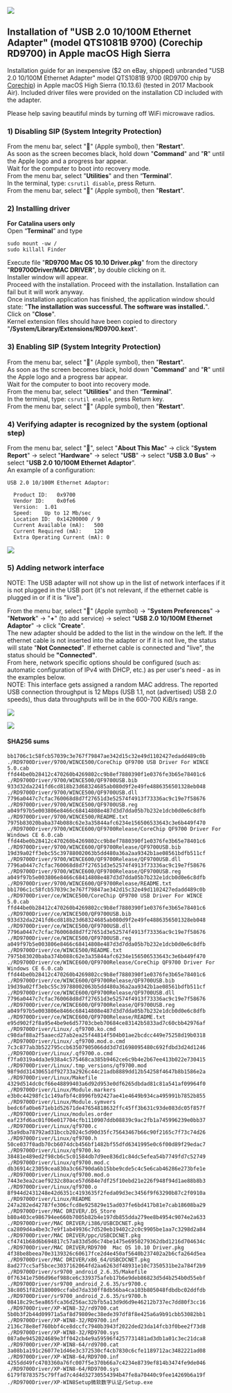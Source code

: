 ![](images/usb-2-10-100m-ethernet-adapter-9700.jpg)

## Installation of "USB 2.0 10/100M Ethernet Adapter" (model QTS1081B 9700) (Corechip RD9700) in Apple macOS High Sierra

Installation guide for an inexpensive ($2 on eBay, shipped) unbranded "USB 2.0 10/100M Ethernet Adapter" model QTS1081B 9700 (RD9700 chip by [Corechip](http://www.corechip-sz.com/)) in Apple macOS High Sierra (10.13.6) (tested in 2017 Macbook Air). Included driver files were provided on the installation CD included with the adapter.

Please help saving beautiful minds by turning off WiFi microwave radios.

### 1) Disabling SIP (System Integrity Protection)

From the menu bar, select "****" (Apple symbol), then "**Restart**". <br>
As soon as the screen becomes black, hold down "**Command**" and "**R**" until the Apple logo and a progress bar appear. <br>
Wait for the computer to boot into recovery mode. <br>
From the menu bar, select "**Utilities**" and then “**Terminal**”. <br>
In the terminal, type: ```csrutil disable```, press Return. <br>
From the menu bar, select "****" (Apple symbol), then "**Restart**". <br>

### 2) Installing driver
**For Catalina users only** <br>
Open “**Terminal**” and type
```
sudo mount -uw /
sudo killall Finder
```
Execute file "**RD9700  Mac OS 10.10 Driver.pkg**" from the directory "**RD9700Driver/MAC DRIVER**", by double clicking on it. <br>
Installer window will appear. <br>
Proceed with the installation. Proceed with the installation. Installation can fail but it will work anyway.<br>
Once installation application has finished, the application window should state: "**The installation was successful. The software was installed.**". <br>
Click on "**Close**". <br>
Kernel extension files should have been copied to directory "**/System/Library/Extensions/RD9700.kext**". <br>

### 3) Enabling SIP (System Integrity Protection)

From the menu bar, select "****" (Apple symbol), then "**Restart**". <br>
As soon as the screen becomes black, hold down "**Command**" and "**R**" until the Apple logo and a progress bar appear. <br>
Wait for the computer to boot into recovery mode. <br>
From the menu bar, select "**Utilities**" and then “**Terminal**”. <br>
In the terminal, type: ```csrutil enable```, press Return key. <br>
From the menu bar, select "****" (Apple symbol), then "**Restart**". <br>

### 4) Verifying adapter is recognized by the system (optional step)

From the menu bar, select "****", select "**About This Mac**" -> click "**System Report**" -> select "**Hardware**" -> select "**USB**" -> select "**USB 3.0 Bus**" -> select "**USB 2.0 10/100M Ethernet Adaptor**". <br>
An example of a configuration:

    USB 2.0 10/100M Ethernet Adaptor:
    
      Product ID:	0x9700
      Vendor ID:	0x0fe6
      Version:	1.01
      Speed:	Up to 12 Mb/sec
      Location ID:	0x14200000 / 9
      Current Available (mA):	500
      Current Required (mA):	120
      Extra Operating Current (mA):	0

![](images/01.png)

### 5) Adding network interface

NOTE: The USB adapter will not show up in the list of network interfaces if it is not plugged in the USB port (it's not relevant, if the ethernet cable is plugged in or if it is "live").<br>

From the menu bar, select "****" (Apple symbol) -> "**System Preferences**" -> "**Network**" -> "**+**" (to add service) -> select "**USB 2.0 10/100M Ethernet Adaptor**" -> click "**Create**". <br>
The new adapter should be added to the list in the window on the left. If the ethernet cable is not inserted into the adapter or if it is not live, the status will state "**Not Connected**". If ethernet cable is connected and "live", the status should be **"Connected"**. <br>
From here, network specific options should be configured (such as: automatic configuration of IPv4 with DHCP, etc.) as per user's need - as in the examples below. <br>
NOTE: This interface gets assigned a random MAC address. The reported USB connection throughput is 12 Mbps (USB 1.1, not (advertised) USB 2.0 speeds), thus data throughputs will be in the 600-700 KiB/s range.<br>

![](images/02.png)

![](images/03.png)

#### SHA256 sums

```
bb1706c1c58fcb57039c3e767f79847ae342d15c32e49d1102427edadd489c0b  ./RD9700Driver/9700/WINCE500/CoreChip QF9700 USB Driver For WINCE 5.0.cab
ffd44be0b28412c470260b4269802cc9b8ef7880390f1e0376fe3b65e78401c6  ./RD9700Driver/9700/WINCE500/QF9700USB.bib
933d32da2241fd6cd818b23d68324685ab080d9f2e49fe4886356501328eb048  ./RD9700Driver/9700/WINCE500/QF9700USB.dll
7796a0447c7cfac760068d8d7f27651d3e52574f4913f73336ac9c19e7f58676  ./RD9700Driver/9700/WINCE500/QF9700USB.reg
a049f97b5e003806e8466c68414808e487d3d7dda05b7b232e1dcb0d0e6c8dfb  ./RD9700Driver/9700/WINCE500/README.txt
7975b83020baba374b088c62e3a35844afc6234e156506533643c3e6b449f470  ./RD9700Driver/9700/WINCE600/QF9700Release/CoreChip QF9700 Driver For Windows CE 6.0.cab
ffd44be0b28412c470260b4269802cc9b8ef7880390f1e0376fe3b65e78401c6  ./RD9700Driver/9700/WINCE600/QF9700Release/QF9700USB.bib
19d39a02ff3ebc55c39788002063b5dd480a36a2aa9342b1ae08561bdfb511cf  ./RD9700Driver/9700/WINCE600/QF9700Release/QF9700USB.dll
7796a0447c7cfac760068d8d7f27651d3e52574f4913f73336ac9c19e7f58676  ./RD9700Driver/9700/WINCE600/QF9700Release/QF9700USB.reg
a049f97b5e003806e8466c68414808e487d3d7dda05b7b232e1dcb0d0e6c8dfb  ./RD9700Driver/9700/WINCE600/QF9700Release/README.txt
bb1706c1c58fcb57039c3e767f79847ae342d15c32e49d1102427edadd489c0b  ./RD9700Driver/ce/WINCE500/CoreChip QF9700 USB Driver For WINCE 5.0.cab
ffd44be0b28412c470260b4269802cc9b8ef7880390f1e0376fe3b65e78401c6  ./RD9700Driver/ce/WINCE500/QF9700USB.bib
933d32da2241fd6cd818b23d68324685ab080d9f2e49fe4886356501328eb048  ./RD9700Driver/ce/WINCE500/QF9700USB.dll
7796a0447c7cfac760068d8d7f27651d3e52574f4913f73336ac9c19e7f58676  ./RD9700Driver/ce/WINCE500/QF9700USB.reg
a049f97b5e003806e8466c68414808e487d3d7dda05b7b232e1dcb0d0e6c8dfb  ./RD9700Driver/ce/WINCE500/README.txt
7975b83020baba374b088c62e3a35844afc6234e156506533643c3e6b449f470  ./RD9700Driver/ce/WINCE600/QF9700Release/CoreChip QF9700 Driver For Windows CE 6.0.cab
ffd44be0b28412c470260b4269802cc9b8ef7880390f1e0376fe3b65e78401c6  ./RD9700Driver/ce/WINCE600/QF9700Release/QF9700USB.bib
19d39a02ff3ebc55c39788002063b5dd480a36a2aa9342b1ae08561bdfb511cf  ./RD9700Driver/ce/WINCE600/QF9700Release/QF9700USB.dll
7796a0447c7cfac760068d8d7f27651d3e52574f4913f73336ac9c19e7f58676  ./RD9700Driver/ce/WINCE600/QF9700Release/QF9700USB.reg
a049f97b5e003806e8466c68414808e487d3d7dda05b7b232e1dcb0d0e6c8dfb  ./RD9700Driver/ce/WINCE600/QF9700Release/README.txt
e95d902f2f8a95e4be9e6d57703cbeb70684ce83142b5833ad7c60cbb42976af  ./RD9700Driver/Linux/.qf9700.ko.cmd
c98daf88a2f5aaecd27ab2ea25f44814f504b01ae2bcdcc449e75258d19b0318  ./RD9700Driver/Linux/.qf9700.mod.o.cmd
7c3c877ab3b522795ccb63507905066dd3d7d1698095480c692fdbd3d24d1246  ./RD9700Driver/Linux/.qf9700.o.cmd
f7fa0319a4da3e938a4c575468ca385b9462ce6c9b4e2b67ee413b022e730415  ./RD9700Driver/Linux/.tmp_versions/qf9700.mod
98f9dd31430651df92733a2926c44c21adb8889dd12b54258f4647b8b1586e2a  ./RD9700Driver/Linux/Makefile
4329d514dc0cf66e48899403a6d92d953e0df6265dbdad81c81a541af09964f0  ./RD9700Driver/Linux/Module.markers
e3b0c44298fc1c149afbf4c8996fb92427ae41e4649b934ca495991b7852b855  ./RD9700Driver/Linux/Module.symvers
bedc6fa0be671eb1d52671de47654818632ffc45ff3b631c93de083dc05f857f  ./RD9700Driver/Linux/modules.order
eaf23fd6ac01f06e017704cfb1110907ddb08839c9ac2fb1a745996239e0bb37  ./RD9700Driver/Linux/qf9700.c
35a9dba78792ad31bccb2024c5d90d35fc75643467b66c90f2165c7f73c74d26  ./RD9700Driver/Linux/qf9700.h
50ce037f0adb70cb6074dcb456bf1482bf55dfd6341995e0c6f00d89f29edac7  ./RD9700Driver/Linux/qf9700.ko
38481e489ed2f98cb6c5c01584db7d9ee836d1c84dc5efea54b7749fd7c52749  ./RD9700Driver/Linux/qf9700.mod.c
db36914c23059cea830a3c66790da6b15bbe9cde5c4c5e6cab46286e273bfe1e  ./RD9700Driver/Linux/qf9700.mod.o
7443e3ea2caef9232c80ace57d684e7df25f10ebd21e226f948f94d1ae88b8b3  ./RD9700Driver/Linux/qf9700.o
8f944d2431248e42d6351c4193635f2feda09d3ec3456f9f63290b87c2f0910a  ./RD9700Driver/Linux/README
247a282ed42787fe306cfcd8e925829e15ad037fe6bd417b81e7cab18608ba29  ./RD9700Driver/MAC DRIVER/.DS_Store
b80a403ce986794ee660b7005b82b4e197db855dda279ee8b4954c9074e2a633  ./RD9700Driver/MAC DRIVER/i386/USBCDCNET.pkg
ca2809d4a4be3c7e9f1ab49936c7d520eb19402c2c0c9905be1aa7c3298d2a84  ./RD9700Driver/MAC DRIVER/ppc/USBCDCNET.pkg
cf4741b68d6b694817c57a833d5d6c74be1475e6950279362dbd1216d704634c  ./RD9700Driver/MAC DRIVER/RD9700  Mac OS 10.10 Driver.pkg
4f38be8beea70e3139326c60617fce2d4e450af5640b237402a2b6cfa264d5ea  ./RD9700Driver/MAC DRIVER/x86_64/USBCDCNET.pkg
8ad277cc5af5bcec3037162064fd2aa6263df48931e10c7350531be2a784f2b9  ./RD9700Driver/sr9700_android_2.6.35/Makefile
0f76341e7506d96ef988ce6c339375afeb17b6e9deb86823d5d4b254b0d55ebf  ./RD9700Driver/sr9700_android_2.6.35/sr9700.c
38c8051f82d180009ccfabd7da330ff8db56ba4ca103b805048fdbdbc02ddfdb  ./RD9700Driver/sr9700_android_2.6.35/sr9700.h
08418c29c5ea865fca36d256ac32bfb5a13d9d6d9e46212b737ec7dd80f3cc16  ./RD9700Driver/XP-WIN8-32/rd9700.cat
5b0b3f2b44d09971a5af8d79809ec38ede397df8f8e425a6a9b91cbb53082bb1  ./RD9700Driver/XP-WIN8-32/RD9700.inf
2136c78e8ef760bbf4ce8dccfc7940b3943f2022ded23da14fcb3f0bee2f73d8  ./RD9700Driver/XP-WIN8-32/RD9700.sys
087a0e9452024689e3ff042cb4e9a59596f4257731481ad3db1a01c3ec21dca8  ./RD9700Driver/XP-WIN8-64/rd9700.cat
3a08b1a191c26077e1d46e3c372530cf4cb7830c6cfe1189712ac3482221ad08  ./RD9700Driver/XP-WIN8-64/RD9700.inf
4255dd49fc4703360a76fc007f5e370b66a7c4234e8739ef814b3474fe9de046  ./RD9700Driver/XP-WIN8-64/RD9700.sys
6179f8783575c79ffad7c4d4d32730554394b47fe8a70440c9fee14269b6a19f  ./RD9700Driver/XP-WIN8Setup微软数字认证/Setup.exe
```

